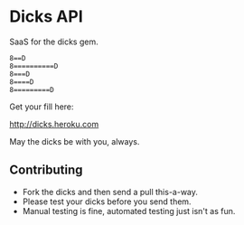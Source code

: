 # Dicks API

SaaS for the dicks gem.

    8==D
    8==========D
    8===D
    8====D
    8=========D

Get your fill here:

http://dicks.heroku.com

May the dicks be with you, always.

## Contributing

* Fork the dicks and then send a pull this-a-way.
* Please test your dicks before you send them.
* Manual testing is fine, automated testing just isn't as fun.



